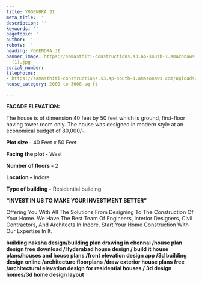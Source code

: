 ```yaml
---
title: YOGENDRA JI
meta_title: ''
description: ''
keywords: ''
pagetopic: ''
author: ''
robots: ''
heading: YOGENDRA JI
banner_image: https://samasthiti-constructions.s3.ap-south-1.amazonaws.com/uploads/1_
  (1).jpg
serial_number: 
tilephotos:
- https://samasthiti-constructions.s3.ap-south-1.amazonaws.com/uploads/1_ (2).jpg
house_category: 2000-to-3000-sq-ft

---
```

**FACADE ELEVATION:**

The house is of dimension 40 feet by 50 feet which is ground, first-floor having tower room only. The house was designed in modern style at an economical budget of 80,000/-.

**Plot size -** 40 Feet x 50 Feet

**Facing the plot -** West

**Number of floors -** 2

**Location -** Indore

**Type of building -** Residential building

  
**“INVEST IN US TO MAKE YOUR INVESTMENT BETTER”**

Offering You With All The Solutions From Designing To The Construction Of Your Home. We Have The Best Team Of Engineers, Interior Designers, Civil Contractors, And Architects In Indore. Start Your Home Construction With Our Expertise In It.

**building naksha design/building plan drawing in chennai /house plan design free download /Hyderabad house design / build it house plans/houses and house plans /front elevation design app /3d building design online /architecture floorplans /draw exterior house plans free /architectural elevation design for residential houses / 3d design homes/3d home design layout**